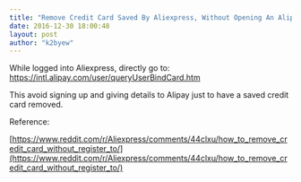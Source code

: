 ```yaml
---
title: "Remove Credit Card Saved By Aliexpress, Without Opening An Alipay Account"
date: 2016-12-30 18:00:48
layout: post
author: "k2byew"
---
```

While logged into Aliexpress, directly go to: https://intl.alipay.com/user/queryUserBindCard.htm

This avoid signing up and giving details to Alipay just to have a saved credit card removed.


Reference:

[https://www.reddit.com/r/Aliexpress/comments/44clxu/how_to_remove_credit_card_without_register_to/](https://www.reddit.com/r/Aliexpress/comments/44clxu/how_to_remove_credit_card_without_register_to/)

